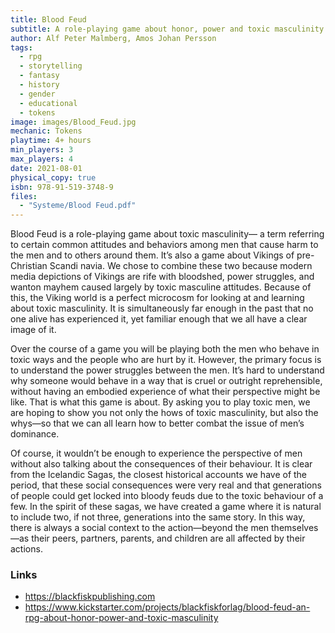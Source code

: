 ```yaml
---
title: Blood Feud
subtitle: A role-playing game about honor, power and toxic masculinity
author: Alf Peter Malmberg, Amos Johan Persson
tags:
  - rpg
  - storytelling
  - fantasy
  - history
  - gender
  - educational
  - tokens
image: images/Blood_Feud.jpg
mechanic: Tokens
playtime: 4+ hours
min_players: 3
max_players: 4
date: 2021-08-01
physical_copy: true
isbn: 978-91-519-3748-9
files:
  - "Systeme/Blood Feud.pdf"
---
```


<!-- Excerpt Start -->


Blood Feud is a role-playing game about toxic masculinity—
a term referring to certain common attitudes and behaviors
among men that cause harm to the men and to others around
them. It’s also a game about Vikings of pre-Christian Scandi­
navia. We chose to combine these two because modern media
depict­­­­ions of Vikings are rife with bloodshed, power struggles,
and wanton mayhem caused largely by toxic masculine attitudes.
Because of this, the Viking world is a perfect microcosm for looking
at and learning about toxic masculinity. It is simultaneously
far enough in the past that no one alive has experienced it,
yet familiar enough that we all have a clear image of it.

Over the course of a game you will be playing both the men
who behave in toxic ways and the people who are hurt by it.
However, the primary focus is to understand the power struggles
between the men. It’s hard to understand why someone would
be­have in a way that is cruel or outright reprehensible, without
having an embodied experience of what their perspective might
be like. That is what this game is about. By asking you to play
toxic men, we are hoping to show you not only the hows of toxic
masculinity, but also the whys—so that we can all learn how to
better combat the issue of men’s dominance.

Of course, it wouldn’t be enough to experience the perspective
of men without also talking about the consequences of their
behaviour. It is clear from the Icelandic Sagas, the closest historical
accounts we have of the period, that these social consequences
were very real and that generations of people could get locked
into bloody feuds due to the toxic behaviour of a few. In the
spirit of these sagas, we have created a game where it is natural to
include two, if not three, generations into the same story. In this
way, there is always a social context to the action—beyond the
men themselves—as their peers, partners, parents, and children
are all affected by their actions.

<!-- Excerpt End -->

### Links

- https://blackfiskpublishing.com
- https://www.kickstarter.com/projects/blackfiskforlag/blood-feud-an-rpg-about-honor-power-and-toxic-masculinity
